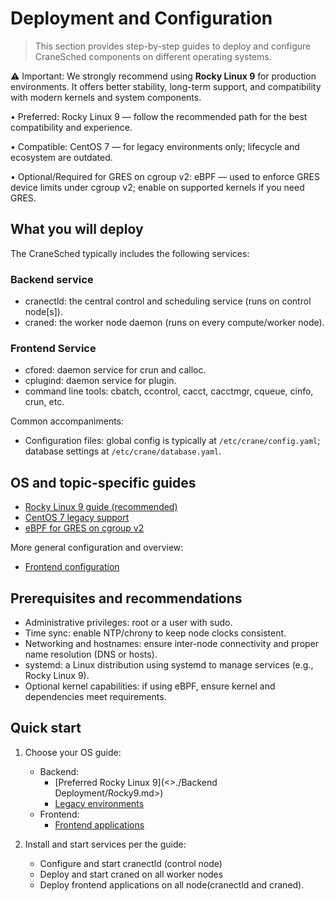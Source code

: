 # Deployment and Configuration

>This section provides step-by-step guides to deploy and configure CraneSched components on different operating systems.

⚠️ Important: We strongly recommend using **Rocky Linux 9** for production environments. It offers better stability, long-term support, and compatibility with modern kernels and system components.

• Preferred: Rocky Linux 9 — follow the recommended path for the best compatibility and experience.

• Compatible: CentOS 7 — for legacy environments only; lifecycle and ecosystem are outdated.

• Optional/Required for GRES on cgroup v2: eBPF — used to enforce GRES device limits under cgroup v2; enable on supported kernels if you need GRES.

## What you will deploy

The CraneSched typically includes the following services:

### Backend service
- cranectld: the central control and scheduling service (runs on control node[s]).
- craned: the worker node daemon (runs on every compute/worker node).

### Frontend Service
- cfored: daemon service for crun and calloc.
- cplugind: daemon service for plugin.
- command line tools: cbatch, ccontrol, cacct, cacctmgr, cqueue, cinfo, crun, etc.

Common accompaniments:

- Configuration files: global config is typically at `/etc/crane/config.yaml`; database settings at `/etc/crane/database.yaml`.

## OS and topic-specific guides

- [Rocky Linux 9 guide (recommended)](<./Backend Deployment/Rocky9.md>)
- [CentOS 7 legacy support](<./Backend Deployment/Centos7.md>)
- [eBPF for GRES on cgroup v2](<./Backend Deployment/EBPF.md>)

More general configuration and overview:

- [Frontend configuration](./Frontend.md)

## Prerequisites and recommendations

- Administrative privileges: root or a user with sudo.
- Time sync: enable NTP/chrony to keep node clocks consistent.
- Networking and hostnames: ensure inter-node connectivity and proper name resolution (DNS or hosts).
- systemd: a Linux distribution using systemd to manage services (e.g., Rocky Linux 9).
- Optional kernel capabilities: if using eBPF, ensure kernel and dependencies meet requirements.

## Quick start

1) Choose your OS guide:
    - Backend:
        - [Preferred Rocky Linux 9](<>./Backend Deployment/Rocky9.md>)
        - [Legacy environments](<./Backend Deployment/Centos7.md>)
    - Frontend:
        - [Frontend applications](./Frontend.md)

2) Install and start services per the guide:
    - Configure and start cranectld (control node)
    - Deploy and start craned on all worker nodes
    - Deploy frontend applications on all node(cranectld and craned).
